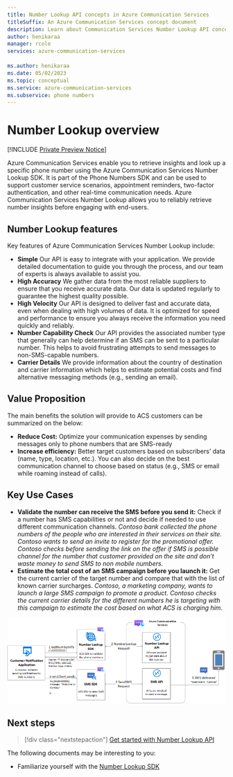 ```yaml
---
title: Number Lookup API concepts in Azure Communication Services
titleSuffix: An Azure Communication Services concept document
description: Learn about Communication Services Number Lookup API concepts.
author: henikaraa
manager: rcole
services: azure-communication-services

ms.author: henikaraa
ms.date: 05/02/2023
ms.topic: conceptual
ms.service: azure-communication-services
ms.subservice: phone numbers
---
```


# Number Lookup overview

[!INCLUDE [Private Preview Notice](../../includes/private-preview-include.md)]

Azure Communication Services enable you to retrieve insights and look up a specific phone number using the Azure Communication Services Number Lookup SDK. It is part of the Phone Numbers SDK and can be used to support customer service scenarios, appointment reminders, two-factor authentication, and other real-time communication needs. Azure Communication Services Number Lookup allows you to reliably retrieve number insights before engaging with end-users.


## Number Lookup features

Key features of Azure Communication Services Number Lookup include:

- **Simple** Our API is easy to integrate with your application. We provide detailed documentation to guide you through the process, and our team of experts is always available to assist you.
- **High Accuracy** We gather data from the most reliable suppliers to ensure that you receive accurate data. Our data is updated regularly to guarantee the highest quality possible.
- **High Velocity** Our API is designed to deliver fast and accurate data, even when dealing with high volumes of data. It is optimized for speed and performance to ensure you always receive the information you need quickly and reliably.
- **Number Capability Check** Our API provides the associated number type that generally can help determine if an SMS can be sent to a particular number. This helps to avoid frustrating attempts to send messages to non-SMS-capable numbers.
- **Carrier Details** We provide information about the country of destination and carrier information which helps to estimate potential costs and find alternative messaging methods (e.g., sending an email).

## Value Proposition

The main benefits the solution will provide to ACS customers can be summarized on the below:
-  **Reduce Cost:** Optimize your communication expenses by sending messages only to phone numbers that are SMS-ready 
-  **Increase efficiency:** Better target customers based on subscribers’ data (name, type, location, etc.). You can also decide on the best communication channel to choose based on status (e.g., SMS or email while roaming instead of calls). 

## Key Use Cases

-  **Validate the number can receive the SMS before you send it:** Check if a number has SMS capabilities or not and decide if needed to use different communication channels. 
 *Contoso bank collected the phone numbers of the people who are interested in their services on their site. Contoso wants to send an invite to register for the promotional offer. Contoso checks before sending the link on the offer if SMS is possible channel for the number that customer provided on the site and don’t waste money to send SMS to non mobile numbers.* 
-  **Estimate the total cost of an SMS campaign before you launch it:** Get the current carrier of the target number and compare that with the list of known carrier surcharges.
*Contoso, a marketing company, wants to launch a large SMS campaign to promote a product. Contoso checks the current carrier details for the different numbers he is targeting with this campaign to estimate the cost based on what ACS is charging him.*

![Diagram showing call recording architecture using calling client sdk.](../numbers/MVP_Use_Case.png)

## Next steps

> [!div class="nextstepaction"]
> [Get started with Number Lookup API](../../quickstarts/telephony/number-lookup.md)

The following documents may be interesting to you:

- Familiarize yourself with the [Number Lookup SDK](../numbers/number-lookup-sdk.md)